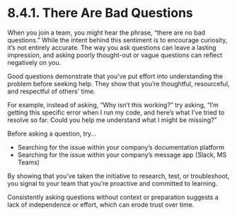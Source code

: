 # 8.4.1. There Are Bad Questions

When you join a team, you might hear the phrase, “there are no bad questions.” While the intent behind this sentiment is to encourage curiosity, it’s not entirely accurate. The way you ask questions can leave a lasting impression, and asking poorly thought-out or vague questions can reflect negatively on you.

Good questions demonstrate that you’ve put effort into understanding the problem before seeking help. They show that you’re thoughtful, resourceful, and respectful of others’ time.

For example, instead of asking, “Why isn’t this working?” try asking, “I’m getting this specific error when I run my code, and here’s what I’ve tried to resolve so far. Could you help me understand what I might be missing?”

Before asking a question, try…

- Searching for the issue within your company’s documentation platform
- Searching for the issue within your company’s message app (Slack, MS Teams)

By showing that you’ve taken the initiative to research, test, or troubleshoot, you signal to your team that you’re proactive and committed to learning.

Consistently asking questions without context or preparation suggests a lack of independence or effort, which can erode trust over time.
